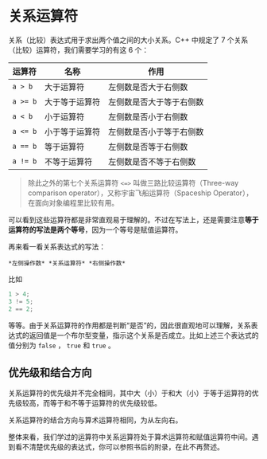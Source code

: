 # 关系运算符

关系（比较）表达式用于求出两个值之间的大小关系。C++ 中规定了 7 个关系（比较）运算符，我们需要学习的有这 6 个：

| 运算符   | 名称           | 作用                     |
| -------- | -------------- | ------------------------ |
| `a > b`  | 大于运算符     | 左侧数是否大于右侧数     |
| `a >= b` | 大于等于运算符 | 左侧数是否大于等于右侧数 |
| `a < b`  | 小于运算符     | 左侧数是否小于右侧数     |
| `a <= b` | 小于等于运算符 | 左侧数是否小于等于右侧数 |
| `a == b` | 等于运算符     | 左侧数是否等于右侧数     |
| `a != b` | 不等于运算符   | 左侧数是否不等于右侧数   |

> 除此之外的第七个关系运算符 `<=>` 叫做三路比较运算符（Three-way comparison operator），又称宇宙飞船运算符（Spaceship Operator），在面向对象编程里比较有用。

可以看到这些运算符都是非常直观易于理解的。不过在写法上，还是需要注意**等于运算符的写法是两个等号**，因为一个等号是赋值运算符。

再来看一看关系表达式的写法：

```sdsc
*左侧操作数* *关系运算符* *右侧操作数*
```


比如
```cpp
1 > 4;
3 != 5;
2 == 2;
```
等等。由于关系运算符的作用都是判断“是否”的，因此很直观地可以理解，关系表达式的返回值是一个布尔型变量，指示这个关系是否成立。比如上述三个表达式的值分别为 `false` ， `true` 和 `true` 。
 
## 优先级和结合方向

关系运算符的优先级并不完全相同，其中大（小）于和大（小）于等于运算符的优先级较高，而等于和不等于运算符的优先级较低。

关系运算符的结合方向与算术运算符相同，为从左向右。

整体来看，我们学过的运算符中关系运算符处于算术运算符和赋值运算符中间。遇到看不清楚优先级的表达式，你可以参照书后的附录，在此不再赘述。
